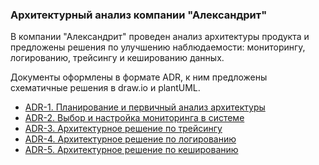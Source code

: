 ### Архитектурный анализ компании "Александрит"

В компании "Александрит" проведен анализ архитектуры продукта и предложены решения по улучшению наблюдаемости: мониторингу, логированию, трейсингу и кешированию данных.

Документы оформлены в формате ADR, к ним предложены схематичные решения в draw.io и plantUML.

- [ADR-1. Планирование и первичный анализ архитектуры](./1.%20Planning/ADR-1.%20Планирование_анализ,%20идентификация%20проблем%20и%20поиск%20решений.md)
- [ADR-2. Выбор и настройка мониторинга в системе](./2.%20Monitoring/ADR-2.%20Выбор%20и%20настройка%20мониторинга%20в%20системе.md)
- [ADR-3. Архитектурное решение по трейсингу](./3.%20Tracing/ADR-3.%20Архитектурное%20решение%20по%20трейсингу.md)
- [ADR-4. Архитектурное решение по логированию](./4.%20Logging/ADR-4.%20Архитектурное%20решение%20по%20логированию.md)
- [ADR-5. Архитектурное решение по кешированию](/5.%20Caching/ADR-5.Архитектурное%20решение%20по%20кешированию.md)